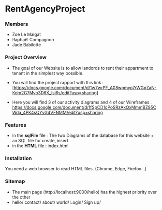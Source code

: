 # RentAgencyProject
### Members
* Zoe Le Maigat
* Raphaël Compagnon 
* Jade Babilotte

### Project Overview

* The goal of our Website is to allow landords to rent their appartment to tenant in the simplest way possible.
* You will find the project rapport with this link : [https://docs.google.com/document/d/1w7wrPF_A08wpmyp7rWGqZaN-Kdm2G7Mvo3D6X_lsi6s/edit?usp=sharing]

* Here you will find 3 of our activity diagrams and 4 of our Wireframes : https://docs.google.com/document/d/1fSpCD1oPoSRzAxQxMmmBZ95CWda_4PK4sQYvG4VFNMM/edit?usp=sharing


### Features
* In the **sqlFile** file : The two Diagrams of the database for this website + an SQL file for create, insert.
* in the **HTML** file : index.html
### Installation
You need a web browser to read HTML files. (Chrome, Edge, Firefox...)


### Sitemap
* The main page (http://localhost:9000/hello) has the highest priority over the other
* hello/
    contact/
    about/
    world/
    Login/
    Sign up/



